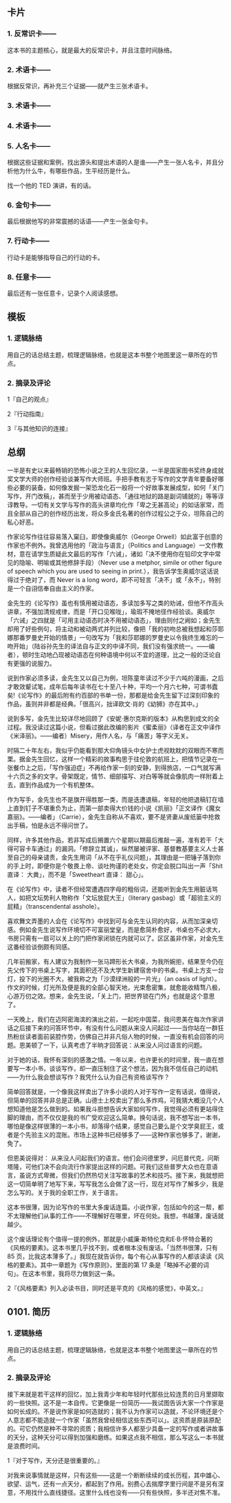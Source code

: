 ## 卡片

### 1. 反常识卡——

这本书的主题核心，就是最大的反常识卡，并且注意时间脉络。

### 2. 术语卡——

根据反常识，再补充三个证据——就产生三张术语卡。

### 3. 术语卡——

### 4. 术语卡——

### 5. 人名卡——

根据这些证据和案例，找出源头和提出术语的人是谁——产生一张人名卡，并且分析他为什么牛，有哪些作品，生平经历是什么。

找一个他的 TED 演讲，有的话。

### 6. 金句卡——

最后根据他写的非常震撼的话语——产生一张金句卡。

### 7. 行动卡——

行动卡是能够指导自己的行动的卡。

### 8. 任意卡——

最后还有一张任意卡，记录个人阅读感想。

## 模板

### 1. 逻辑脉络

用自己的话总结主题，梳理逻辑脉络，也就是这本书整个地图里这一章所在的节点。

### 2. 摘录及评论

1『自己的观点』

2『行动指南』

3『与其他知识的连接』

## 总纲

一半是有史以来最畅销的恐怖小说之王的人生回忆录，一半是国家图书奖终身成就奖文学大师的创作经验谈兼写作大师班。手把手教有志于写作的文学青年要备好哪些必要的装备，如何像发掘一架恐龙化石一般将一个好故事发展成型，如何「关门写作，开门改稿」，甚而至于少用被动语态、「通往地狱的路是副词铺就的」等等谆谆教导。一切有关文学与写作的高头讲章均化作「卑之无甚高论」的如话家常，而且全部从自己的创作经历出发，将众多金氏名著的创作过程公之于众，坦陈自己的私心好恶。

作家论写作往往容易落入窠臼，即使像奥威尔（George Orwell）如此富于创意的作家也不例外。我曾选用他的「政治与语言」（Politics and Language）一文作教材，意在请学生质疑此文最后的写作「六诫」，诸如「决不使用你在铅印文字中常见的隐喻、明喻或其他修辞手段）（Never use a metphor, simile or other figure of speech which you are used to seeing in print.），我告诉学生奥威尔这话说得过于绝对了，而 Never is a long word，即不可轻言「决不」或「永不」，特别是一个自诩信奉自由主义的作家。

金先生的《论写作》虽也有慎用被动语态，多读加多写之类的劝诫，但他不作高头讲章，不强加清规戒律，而是「开口见喉咙」，瑜瑕不掩地径作经验谈。奥威尔「六诫」之四就是「可用主动语态时决不用被动语态」，理由则付之阙如；金先生却用了好些例句，将主动和被动两式并列比较，像把「我的初吻总被我想起和莎耶娜那番罗曼史开始的情景」一句改写为「我和莎耶娜的罗曼史以令我终生难忘的一吻开始」（陆谷孙先生的译法自与正文的中译不同，我们没有强求统一。——编者），顿时生动地凸现被动语态在何种语境中何以不宜的道理，比之一般的泛论自有更强的说服力。

说到作家必须多读，金先生又以自己为例，坦陈童年读过不少于六吨的漫画，之后才敢效颦试笔，成年后每年读书在七十至八十种，平均一个月六七种，可谓书蠹矣!《论写作》的最后附有约百部的书单一份，那都是给金先生留下过深刻印象的作品，虽则并非都是经典。「很高兴，拙译欧文·肖的《幼狮》亦在其中。」

说到多写，金先生比较详尽地回顾了《安妮·惠尔克斯的版本》从构思到成文的全过程。我没读过这篇小说，但看过据此改编的影片《蜜柔丽》（译者在正文中译作《米泽丽》。——编者）Misery，用作人名，与「痛苦」等字义无关。

时隔二十年左右，我似乎仍能看到那大仰角镜头中女护士虎视眈眈的双眼而不寒而栗。据金先生回忆，这样一个精彩的故事构思于往伦敦的航班上，把情节记录在一张餐巾上之后，「写作强迫症」不再给作家一刻的安静，到得旅店，一口气就写满十六页之多的文字。骨架既定，情节、细部描写、对白等等就会像肌肉一样附着上去，直到作品成为一个有机整体。

作为写手，金先生也不是旗开得胜那一类，而是迭遭退稿，年轻的他把退稿钉在墙上直到钉子不堪重负为止，而第一部卖得大价钱的小说《凯丽》「正文译作《魔女嘉丽》。——编者」（Carrie），金先生自称从不喜欢，要不是贤妻从废纸篓中抢救出手稿，怕是永远不得问世了。

同样，许多其他作品，若非写成后搁置六个星期以期最后推敲一遍，准有若干「大得可容卡车通过」的漏洞。「修辞立其诚」，纵然屡被评家、基督教基要主义人士甚至自己的母亲谴责，金先生用词「从不在乎礼仪问题」，其理由是一把锤子落到你的手上时，即便你是个敬畏上帝、谈吐拘谨的老处女，你定会脱口叫出一声「Shit 直译： 大粪」，而不是「Sweetheart 直译： 甜心」。

在《论写作》中，读者不但经常遭遇四字母的粗俗词，还能听到金先生用脏话骂人，如把文坛势利人物称作「文坛放屁大王」（literary gasbag）或「超验主义的屁精」（transcendental asshole）。

喜欢舞文弄墨的人会在《论写作》中找到可与金先生认同的内容，从而加深亲切感。例如金先生说写作环境切不可富丽堂皇，而是愈简朴愈好，书桌也不必求大，书房只需有一扇可以关上的门把作家闭锁在内就可以了。区区虽非作家，对金先生这番经验谈倒颇有同感。

几年前搬家，有人建议为我制作一张马蹄形长大书桌，为我所婉拒，结果至今仍在先父传下的书桌上写字，其面积还不及大学生新建宿舍中的书桌。书桌上方支一台灯，投下的光圈不大，被我称之为「沙漠绿洲般的一片光」（an oasis of light）。作文的时候，灯光所及便是我的全部心智天地，光束愈密集，就愈能收精骛八极，心游万仞之效。想来，金先生说，「关上门，把世界锁在门外」也就是这个意思了。

一天晚上，我们在迈阿密海滨的演出之前，一起吃中国菜，我问恩美在每次作家讲话之后接下来的问答环节中，有没有什么问题从来没人问起过——当你站在一群狂热粉丝读者面前装腔作势，仿佛自己并非凡俗人物的时候，一直没有机会回答的问题。恩美顿了一下，认真考虑了半晌才回答说：从来没人问过语言的问题。

对于她的话，我怀有深刻的感激之情。一年以来，也许更长的时间里，我一直在想要写一本小书，谈谈写作，却一直压制住了这个想法，因为我不信任自己的动机——为什么我会想谈写作？我凭什么认为自己有资格谈写作？

简单回答就是，一个像我这样卖出了许多小说的人对于写作一定有话说，值得说，但简单的回答并非总是正确。山德士上校卖出了那么多炸鸡，可我猜大概没几个人想知道他是怎么做到的。如果我斗胆想告诉大家如何写作，我觉得必须有更站得住脚的理由，而不仅仅是我的书广受欢迎这么简单。换句话说，我不想写出一本书，哪怕是像这样很薄的一本小书，却落得个结果，感觉自己要么是个文学臭屁王，或者是个先验主义的混账。市场上这种书已经够多了——这种作家也够多了，谢谢，免了。

但恩美说得对： 从来没人问起我们的语言。他们会问德里罗，问厄普代克，问斯塔隆，可他们决不会向流行作家提出这样的问题。可我们这些普罗大众也在意语言，虽说方式卑微，但我们仍然热切关注写故事的艺术和技巧。接下来，我就想把这一切简单明了地写下来，写写我怎么会做了这一行，现在对写作了解多少，我是怎么写的。关于我的全职工作，关于语言。

这本书很薄，因为论写作的书里大多废话连篇。小说作家，包括如今的这一帮，都不太理解他们从事的工作——不理解好在哪里，坏在何处。我想，书越薄，废话就越少。

这个废话理论有个值得一提的例外，那就是小威廉·斯特伦克和E·B·怀特合著的《风格的要素》。这本书里几乎找不到，或者根本没有废话。「当然书很薄，只有 85 页，比我这本薄多了。」我现在就告诉你，每个有心从事写作的人都该读读《风格的要素》。其中一章题为《写作原则》，里面的第 17 条是「略掉不必要的词句」。在这本书里，我将尽力做到这一条。

2『《风格要素》列入必读书目，同时还是平克的《风格的感觉》，中英文。』

## 0101. 简历

### 1. 逻辑脉络

用自己的话总结主题，梳理逻辑脉络，也就是这本书整个地图里这一章所在的节点。



### 2. 摘录及评论

接下来就是若干这样的回忆，加上我青少年和年轻时代那些比较连贯的日月里撷取的一些快照。这不是一本自传。它更像是一份简历——我试图告诉大家一个作家是如何长成的。不是说作家是如何造就的；我不认为作家可以造就，不论环境还是个人意志都不能造就一个作家「虽然我曾经相信这些东西可以」。这资质是原装原配的。可它仍然是种不寻常的资质；我相信许多人都至少具备一定的写作或者讲故事的天分，这种天分可以得到加强和磨练。如果这点我不相信，那么写这么一本书就是浪费时间。

1『对于写作，天分还是很重要的。』

对我来说事情就是这样，只有这些——这是一个断断续续的成长历程，其中雄心、欲望、运气，还有一点天分，都起到了作用。别费心去揣摩字里行间是不是另有深意，不用找什么直线捷径。这里什么线也没有——只有些快照，多半还对焦不准。





